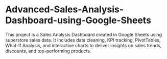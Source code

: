 # Advanced-Sales-Analysis-Dashboard-using-Google-Sheets
This project is a Sales Analysis Dashboard created in Google Sheets using superstore sales data. It includes data cleaning, KPI tracking, PivotTables, What-If Analysis, and interactive charts to deliver insights on sales trends, discounts, and top-performing products.
